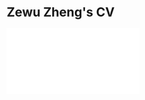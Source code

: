 # Zewu Zheng's CV

<iframe src="zzw_cv_cuhk.pdf" frameborder="0" />

marp your-markdown.md --html --pdf --allow-local-files
